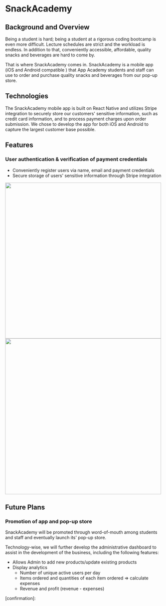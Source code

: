 # SnackAcademy

## Background and Overview
Being a student is hard; being a student at a rigorous coding bootcamp is even more difficult. Lecture schedules are strict and the workload is endless. In addition to that, conveniently accessible, affordable, quality snacks and beverages are hard to come by.

That is where SnackAcademy comes in. SnackAcademy is a mobile app (iOS and Android compatible ) that App Academy students and staff can use to order and purchase quality snacks and beverages from our pop-up store.


## Technologies
The SnackAcademy mobile app is built on React Native and utilizes Stripe integration to securely store our customers' sensitive information, such as credit card information, and to process payment charges upon order submission. We chose to develop the app for both iOS and Android to capture the largest customer base possible.

## Features
### User authentication & verification of payment credentials
- Conveniently register users via name, email and payment credentials
- Secure storage of users' sensitive information through Stripe integration

<img src="https://github.com/julielin0812/snack-academy/blob/master/docs/sign_up_ex.png?raw=true" height="500">
<img src="https://github.com/julielin0812/snack-academy/blob/master/docs/cc_auth_ex.png?raw=true" height="500">


## Future Plans

### Promotion of app and pop-up store
SnackAcademy will be promoted through word-of-mouth among students and staff and eventually launch its' pop-up store.

Technology-wise, we will further develop the administrative dashboard to assist in the development of the business, including the following features:

- Allows Admin to add new products/update existing products
- Display analytics
  - Number of unique active users per day
  - Items ordered and quantities of each item ordered => calculate expenses
  - Revenue and profit (revenue - expenses)


[signup]: https://github.com/julielin0812/snack-academy/blob/master/docs/sign_up_ex.png?raw=true
[cc_auth]: https://github.com/julielin0812/snack-academy/blob/master/docs/cc_auth_ex.png?raw=true
[menu]: https://github.com/julielin0812/snack-academy/blob/master/docs/menu_drinks.png?raw=true
[cart]: https://github.com/julielin0812/snack-academy/blob/master/docs/cart_example.png?raw=true
[checkout]: https://github.com/julielin0812/snack-academy/blob/master/docs/confirm_order.png?raw=true
[confirmation]:
